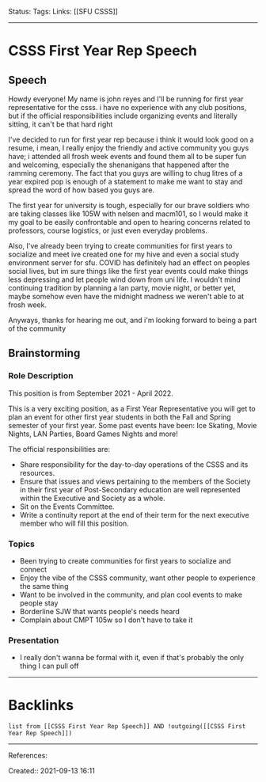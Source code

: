 Status: 
Tags: 
Links: [[SFU CSSS]]
___
# CSSS First Year Rep Speech
## Speech
Howdy everyone! My name is john reyes and I'll be running for first year representative for the csss. i have no experience with any club positions, but if the official responsibilities include organizing events and literally sitting, it can't be that hard right

I've decided to run for first year rep because i think it would look good on a resume, i mean, I really enjoy the friendly and active community you guys have; i attended all frosh week events and found them all to be super fun and welcoming, especially the shenanigans that happened after the ramming ceremony. The fact that you guys are willing to chug litres of a year expired pop is enough of a statement to make me want to stay and spread the word of how based you guys are.

The first year for university is tough, especially for our brave soldiers who are taking classes like 105W with nelsen and macm101, so I would make it my goal to be easily confrontable and open to hearing concerns related to professors, course logistics, or just even everyday problems.

Also, I've already been trying to create communities for first years to socialize and meet ive created one for my hive and even a social study environment server for sfu. COVID has definitely had an effect on peoples social lives, but im sure things like the first year events could make things less depressing and let people wind down from uni life. I wouldn't mind continuing tradition by planning a lan party, movie night, or better yet, maybe somehow even have the midnight madness we weren't able to at frosh week.

Anyways, thanks for hearing me out, and i'm looking forward to being a part of the community
## Brainstorming
### Role Description
This position is from September 2021 - April 2022.

This is a very exciting position, as a First Year Representative you will get to plan an event for other first year students in both the Fall and Spring semester of your first year. Some past events have been: Ice Skating, Movie Nights, LAN Parties, Board Games Nights and more!  
 
The official responsibilities are:  
- Share responsibility for the day-to-day operations of the CSSS and its resources.
- Ensure that issues and views pertaining to the members of the Society in their first year of Post-Secondary education are well represented within the Executive and Society as a whole.
- Sit on the Events Committee.
- Write a continuity report at the end of their term for the next executive member who will fill this position.
### Topics
- Been trying to create communities for first years to socialize and connect
- Enjoy the vibe of the CSSS community, want other people to experience the same thing
- Want to be involved in the community, and plan cool events to make people stay
- Borderline SJW that wants people's needs heard
- Complain about CMPT 105w so I don't have to take it
### Presentation
- I really don't wanna be formal with it, even if that's probably the only thing I can pull off

___
# Backlinks
```dataview
list from [[CSSS First Year Rep Speech]] AND !outgoing([[CSSS First Year Rep Speech]])
```
___
References:

Created:: 2021-09-13 16:11

